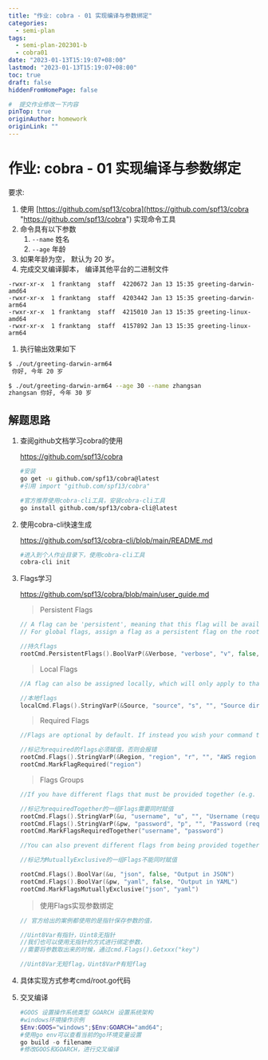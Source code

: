 ```yaml
---
title: "作业: cobra - 01 实现编译与参数绑定"
categories:
  - semi-plan 
tags:
  - semi-plan-202301-b 
  - cobra01
date: "2023-01-13T15:19:07+08:00"
lastmod: "2023-01-13T15:19:07+08:00"
toc: true
draft: false
hiddenFromHomePage: false

#  提交作业修改一下内容
pinTop: true
originAuthor: homework
originLink: ""
---
```


# 作业: cobra - 01 实现编译与参数绑定

要求:

1.  使用 [https://github.com/spf13/cobra](https://github.com/spf13/cobra "https://github.com/spf13/cobra") 实现命令工具
2.  命令具有以下参数
    1.  `--name` 姓名
    2.  `--age` 年龄
3.  如果年龄为空， 默认为 20 岁。
4.  完成交叉编译脚本， 编译其他平台的二进制文件

```纯文本
-rwxr-xr-x  1 franktang  staff  4220672 Jan 13 15:35 greeting-darwin-amd64
-rwxr-xr-x  1 franktang  staff  4203442 Jan 13 15:35 greeting-darwin-arm64
-rwxr-xr-x  1 franktang  staff  4215010 Jan 13 15:35 greeting-linux-amd64
-rwxr-xr-x  1 franktang  staff  4157892 Jan 13 15:35 greeting-linux-arm64
```

1.  执行输出效果如下

```bash
$ ./out/greeting-darwin-arm64
 你好, 今年 20 岁

$ ./out/greeting-darwin-arm64 --age 30 --name zhangsan
zhangsan 你好, 今年 30 岁
```

## 解题思路

1.  查阅github文档学习cobra的使用

    <https://github.com/spf13/cobra>
    ```bash
    #安装
    go get -u github.com/spf13/cobra@latest
    #引用 import "github.com/spf13/cobra"

    #官方推荐使用cobra-cli工具，安装cobra-cli工具
    go install github.com/spf13/cobra-cli@latest

    ```
2.  使用cobra-cli快速生成

    <https://github.com/spf13/cobra-cli/blob/main/README.md>
    ```bash
    #进入到个人作业目录下，使用cobra-cli工具
    cobra-cli init

    ```
3.  Flags学习

    <https://github.com/spf13/cobra/blob/main/user_guide.md>
    > Persistent Flags
    ```go
    // A flag can be 'persistent', meaning that this flag will be available to the command it's assigned to as well as every command under that command. 
    // For global flags, assign a flag as a persistent flag on the root.

    //持久flags
    rootCmd.PersistentFlags().BoolVarP(&Verbose, "verbose", "v", false, "verbose output")
    ```
    > Local Flags
    ```go
    //A flag can also be assigned locally, which will only apply to that specific command.

    //本地flags
    localCmd.Flags().StringVarP(&Source, "source", "s", "", "Source directory to read from")

    ```
    > Required Flags
    ```go
    //Flags are optional by default. If instead you wish your command to report an error when a flag has not been set, mark it as required:

    //标记为required的flags必须赋值，否则会报错
    rootCmd.Flags().StringVarP(&Region, "region", "r", "", "AWS region (required)")
    rootCmd.MarkFlagRequired("region")

    ```
    > Flags Groups
    ```go
    //If you have different flags that must be provided together (e.g. if they provide the --username flag they MUST provide the --password flag as well) then Cobra can enforce that requirement:

    //标记为requiredTogether的一组Flags需要同时赋值
    rootCmd.Flags().StringVarP(&u, "username", "u", "", "Username (required if password is set)")
    rootCmd.Flags().StringVarP(&pw, "password", "p", "", "Password (required if username is set)")
    rootCmd.MarkFlagsRequiredTogether("username", "password")

    //You can also prevent different flags from being provided together if they represent mutually exclusive options such as specifying an output format as either --json or --yaml but never both:

    //标记为MutuallyExclusive的一组Flags不能同时赋值

    rootCmd.Flags().BoolVar(&u, "json", false, "Output in JSON")
    rootCmd.Flags().BoolVar(&pw, "yaml", false, "Output in YAML")
    rootCmd.MarkFlagsMutuallyExclusive("json", "yaml")

    ```
    > 使用Flags实现参数绑定
    ```go
    // 官方给出的案例都使用的是指针保存参数的值，

    //Uint8Var有指针，Uint8无指针
    //我们也可以使用无指针的方式进行绑定参数，
    //需要将参数取出来的时候，通过cmd.Flags().Getxxx("key")

    //Uint8Var无短flag，Uint8VarP有短flag

    ```
4.  具体实现方式参考cmd/root.go代码
5.  交叉编译
    ```powershell
    #GOOS 设置操作系统类型 GOARCH 设置系统架构
    #windows环境操作示例
    $Env:GOOS="windows";$Env:GOARCH="amd64";
    #使用go env可以查看当前的go环境变量设置
    go build -o filename
    #修改GOOS和GOARCH，进行交叉编译
    ```
